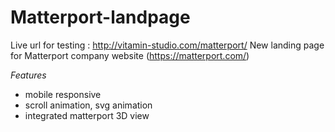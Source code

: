 # Matterport-landpage
Live url for testing : http://vitamin-studio.com/matterport/
New landing page for Matterport company website (https://matterport.com/)

*Features*
- mobile responsive
- scroll animation, svg animation
- integrated matterport 3D view
